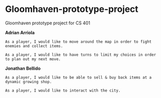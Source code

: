 # Gloomhaven-prototype-project
Gloomhaven prototype project for CS 401

**Adrian Arriola**

    As a player, I would like to move around the map in order to fight enemies and collect items.
              
    As a player, I would like to have turns to limit my choices in order to plan out my next move.
    
**Jonathan Bellido**

    As a player, I would like to be able to sell & buy back items at a dynamic growing shop.
              
    As a player, I would like to interact with the city.